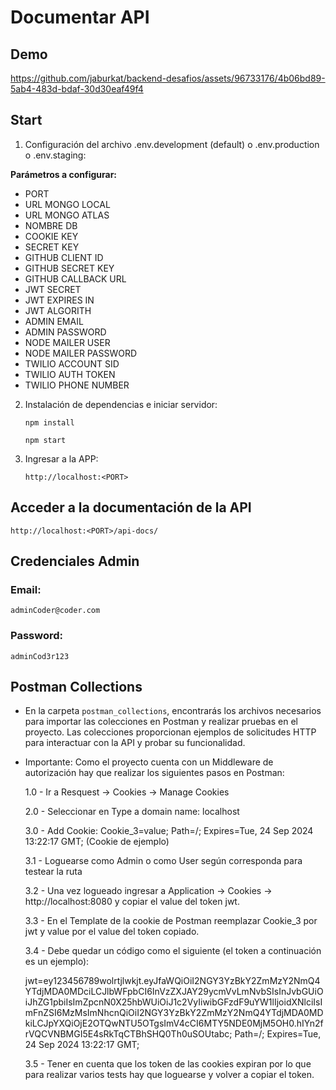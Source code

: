 # Documentar API
## Demo


https://github.com/jaburkat/backend-desafios/assets/96733176/4b06bd89-5ab4-483d-bdaf-30d30eaf49f4


## Start

1. Configuración del archivo .env.development (default) o .env.production o .env.staging:

**Parámetros a configurar:** 

- PORT
- URL MONGO LOCAL
- URL MONGO ATLAS
- NOMBRE DB
- COOKIE KEY
- SECRET KEY
- GITHUB CLIENT ID
- GITHUB SECRET KEY
- GITHUB CALLBACK URL
- JWT SECRET
- JWT EXPIRES IN
- JWT ALGORITH
- ADMIN EMAIL
- ADMIN PASSWORD
- NODE MAILER USER
- NODE MAILER PASSWORD
- TWILIO ACCOUNT SID
- TWILIO AUTH TOKEN
- TWILIO PHONE NUMBER


2. Instalación de dependencias e iniciar servidor:
    ```shell
    npm install
    ```

    ```shell
    npm start
    ```
3. Ingresar a la APP:

    ```
    http://localhost:<PORT>
    ```

## Acceder a la documentación de la API

```
http://localhost:<PORT>/api-docs/
```

## Credenciales Admin

### Email:

```
adminCoder@coder.com
```

### Password:

```
adminCod3r123
```

## Postman Collections

- En la carpeta `postman_collections`, encontrarás los archivos necesarios para importar las colecciones en Postman y realizar pruebas en el proyecto. Las colecciones proporcionan ejemplos de solicitudes HTTP para interactuar con la API y probar su funcionalidad.

- Importante: Como el proyecto cuenta con un Middleware de autorización hay que realizar los siguientes pasos en Postman:

  1.0 - Ir a Resquest -> Cookies -> Manage Cookies

  2.0 - Seleccionar en Type a domain name: localhost

  3.0 - Add Cookie: Cookie_3=value; Path=/; Expires=Tue, 24 Sep 2024 13:22:17 GMT; (Cookie de ejemplo)

  3.1 - Loguearse como Admin o como User según corresponda para testear la ruta

  3.2 - Una vez logueado ingresar a Application -> Cookies -> http://localhost:8080 y copiar el value del token jwt.

  3.3 - En el Template de la cookie de Postman reemplazar Cookie_3 por jwt y value por el value del token copiado.

  3.4 - Debe quedar un código como el siguiente (el token a continuación es un ejemplo):

  jwt=ey123456789wolrtjlwkjt.eyJfaWQiOiI2NGY3YzBkY2ZmMzY2NmQ4YTdjMDA0MDciLCJlbWFpbCI6InVzZXJAY29ycmVvLmNvbSIsInJvbGUiOiJhZG1pbiIsImZpcnN0X25hbWUiOiJ1c2VyIiwibGFzdF9uYW1lIjoidXNlciIsImFnZSI6MzMsImNhcnQiOiI2NGY3YzBkY2ZmMzY2NmQ4YTdjMDA0MDkiLCJpYXQiOjE2OTQwNTU5OTgsImV4cCI6MTY5NDE0MjM5OH0.hIYn2frVQCVNBMGI5E4sRkTqCTBhSHQ0Th0uSOUtabc; Path=/; Expires=Tue, 24 Sep 2024 13:22:17 GMT;

  3.5 - Tener en cuenta que los token de las cookies expiran por lo que para realizar varios tests hay que loguearse y volver a copiar el token.
